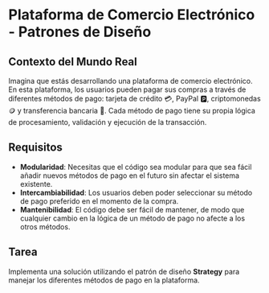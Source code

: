 # Plataforma de Comercio Electrónico - Patrones de Diseño

## Contexto del Mundo Real

Imagina que estás desarrollando una plataforma de comercio electrónico. En esta plataforma, los usuarios pueden pagar sus compras a través de diferentes métodos de pago: tarjeta de crédito 💳, PayPal 🅿️, criptomonedas 🪙 y transferencia bancaria 💸. Cada método de pago tiene su propia lógica de procesamiento, validación y ejecución de la transacción.

## Requisitos

- **Modularidad**: Necesitas que el código sea modular para que sea fácil añadir nuevos métodos de pago en el futuro sin afectar el sistema existente.
- **Intercambiabilidad**: Los usuarios deben poder seleccionar su método de pago preferido en el momento de la compra.
- **Mantenibilidad**: El código debe ser fácil de mantener, de modo que cualquier cambio en la lógica de un método de pago no afecte a los otros métodos.

## Tarea

Implementa una solución utilizando el patrón de diseño **Strategy** para manejar los diferentes métodos de pago en la plataforma.
